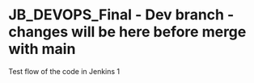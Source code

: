 # JB_DEVOPS_Final - Dev branch - changes will be here before merge with main
Test flow of the code in Jenkins
1
